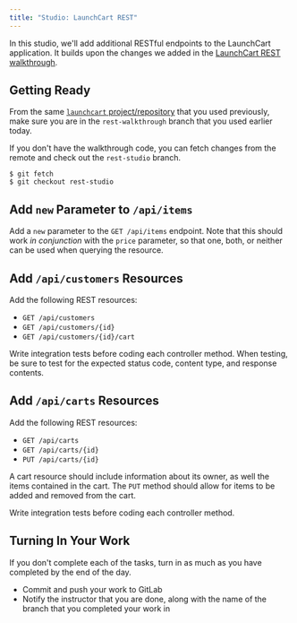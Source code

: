 ```yaml
---
title: "Studio: LaunchCart REST"
---
```


In this studio, we'll add additional RESTful endpoints to the LaunchCart application. It builds upon the changes we added in the [LaunchCart REST walkthrough](../../walkthroughs/launchcart-rest/).

## Getting Ready

From the same [`launchcart` project/repository](https://gitlab.com/LaunchCodeTraining/launchcart) that you used previously, make sure you are in the `rest-walkthrough` branch that you used earlier today.

If you don't have the walkthrough code, you can fetch changes from the remote and check out the `rest-studio` branch.

```nohighlight
$ git fetch
$ git checkout rest-studio
```

## Add `new` Parameter to `/api/items`

Add a `new` parameter to the `GET /api/items` endpoint. Note that this should work *in conjunction* with the `price` parameter, so that one, both, or neither can be used when querying the resource.

## Add `/api/customers` Resources

Add the following REST resources:
- `GET /api/customers`
- `GET /api/customers/{id}`
- `GET /api/customers/{id}/cart`

Write integration tests before coding each controller method. When testing, be sure to test for the expected status code, content type, and response contents.

## Add `/api/carts` Resources

Add the following REST resources:
- `GET /api/carts`
- `GET /api/carts/{id}`
- `PUT /api/carts/{id}`

A cart resource should include information about its owner, as well the items contained in the cart. The `PUT` method should allow for items to be added and removed from the cart.

Write integration tests before coding each controller method.

## Turning In Your Work

If you don't complete each of the tasks, turn in as much as you have completed by the end of the day.

- Commit and push your work to GitLab
- Notify the instructor that you are done, along with the name of the branch that you completed your work in